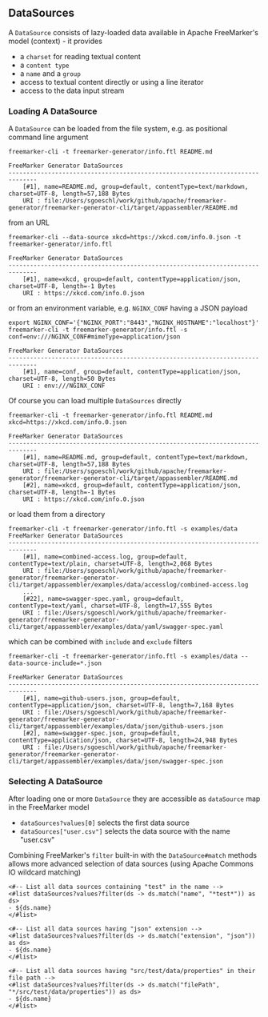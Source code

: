 ## DataSources

A `DataSource` consists of lazy-loaded data available in Apache FreeMarker's model (context) - it provides

* a `charset` for reading textual content
* a `content type`
* a `name` and a `group`
* access to textual content directly or using a line iterator
* access to the data input stream

### Loading A DataSource

A `DataSource` can be loaded from the file system, e.g. as positional command line argument

```
freemarker-cli -t freemarker-generator/info.ftl README.md

FreeMarker Generator DataSources
------------------------------------------------------------------------------
    [#1], name=README.md, group=default, contentType=text/markdown, charset=UTF-8, length=57,188 Bytes
    URI : file:/Users/sgoeschl/work/github/apache/freemarker-generator/freemarker-generator-cli/target/appassembler/README.md
```
 
from an URL

```
freemarker-cli --data-source xkcd=https://xkcd.com/info.0.json -t freemarker-generator/info.ftl

FreeMarker Generator DataSources
------------------------------------------------------------------------------
    [#1], name=xkcd, group=default, contentType=application/json, charset=UTF-8, length=-1 Bytes
    URI : https://xkcd.com/info.0.json 
```

or from an environment variable, e.g. `NGINX_CONF` having a JSON payload

```
export NGINX_CONF='{"NGINX_PORT":"8443","NGINX_HOSTNAME":"localhost"}'
freemarker-cli -t freemarker-generator/info.ftl -s conf=env:///NGINX_CONF#mimeType=application/json

FreeMarker Generator DataSources
------------------------------------------------------------------------------
    [#1], name=conf, group=default, contentType=application/json, charset=UTF-8, length=50 Bytes
    URI : env:///NGINX_CONF
```

Of course you can load multiple `DataSources` directly

```
freemarker-cli -t freemarker-generator/info.ftl README.md xkcd=https://xkcd.com/info.0.json
 
FreeMarker Generator DataSources
------------------------------------------------------------------------------
    [#1], name=README.md, group=default, contentType=text/markdown, charset=UTF-8, length=57,188 Bytes
    URI : file:/Users/sgoeschl/work/github/apache/freemarker-generator/freemarker-generator-cli/target/appassembler/README.md
    [#2], name=xkcd, group=default, contentType=application/json, charset=UTF-8, length=-1 Bytes
    URI : https://xkcd.com/info.0.json
```

or load them from a directory

```
freemarker-cli -t freemarker-generator/info.ftl -s examples/data
FreeMarker Generator DataSources
------------------------------------------------------------------------------
    [#1], name=combined-access.log, group=default, contentType=text/plain, charset=UTF-8, length=2,068 Bytes
    URI : file:/Users/sgoeschl/work/github/apache/freemarker-generator/freemarker-generator-cli/target/appassembler/examples/data/accesslog/combined-access.log
    ...
    [#22], name=swagger-spec.yaml, group=default, contentType=text/yaml, charset=UTF-8, length=17,555 Bytes
    URI : file:/Users/sgoeschl/work/github/apache/freemarker-generator/freemarker-generator-cli/target/appassembler/examples/data/yaml/swagger-spec.yaml

```

which can be combined with `include` and `exclude` filters

```
freemarker-cli -t freemarker-generator/info.ftl -s examples/data --data-source-include=*.json

FreeMarker Generator DataSources
------------------------------------------------------------------------------
    [#1], name=github-users.json, group=default, contentType=application/json, charset=UTF-8, length=7,168 Bytes
    URI : file:/Users/sgoeschl/work/github/apache/freemarker-generator/freemarker-generator-cli/target/appassembler/examples/data/json/github-users.json
    [#2], name=swagger-spec.json, group=default, contentType=application/json, charset=UTF-8, length=24,948 Bytes
    URI : file:/Users/sgoeschl/work/github/apache/freemarker-generator/freemarker-generator-cli/target/appassembler/examples/data/json/swagger-spec.json
```

### Selecting A DataSource

After loading one or more `DataSource` they are accessible as `dataSource` map in the FreeMarker model

* `dataSources?values[0]` selects the first data source
* `dataSources["user.csv"]` selects the data source with the name "user.csv"

Combining FreeMarker's `filter` built-in  with the `DataSource#match` methods allows more advanced 
selection of data sources (using Apache Commons IO wildcard matching)

```
<#-- List all data sources containing "test" in the name -->
<#list dataSources?values?filter(ds -> ds.match("name", "*test*")) as ds>
- ${ds.name}
</#list>

<#-- List all data sources having "json" extension -->
<#list dataSources?values?filter(ds -> ds.match("extension", "json")) as ds>
- ${ds.name}
</#list>

<#-- List all data sources having "src/test/data/properties" in their file path -->
<#list dataSources?values?filter(ds -> ds.match("filePath", "*/src/test/data/properties")) as ds>
- ${ds.name}
</#list>
```